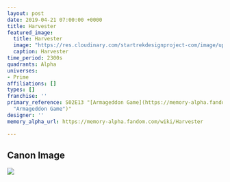 ```yaml
---
layout: post
date: 2019-04-21 07:00:00 +0000
title: Harvester
featured_image:
  title: Harvester
  image: "https://res.cloudinary.com/startrekdesignproject-com/image/upload/v1555894578/Harvester.png"
  caption: Harvester
time_period: 2300s
quadrants: Alpha
universes:
- Prime
affiliations: []
types: []
franchise: ''
primary_reference: S02E13 "[Armageddon Game](https://memory-alpha.fandom.com/wiki/Armageddon_Game
  "Armageddon Game")"
designer: ''
memory_alpha_url: https://memory-alpha.fandom.com/wiki/Harvester

---
```

## Canon Image

![](https://res.cloudinary.com/startrekdesignproject-com/image/upload/v1555894578/Harvester.1.jpg)